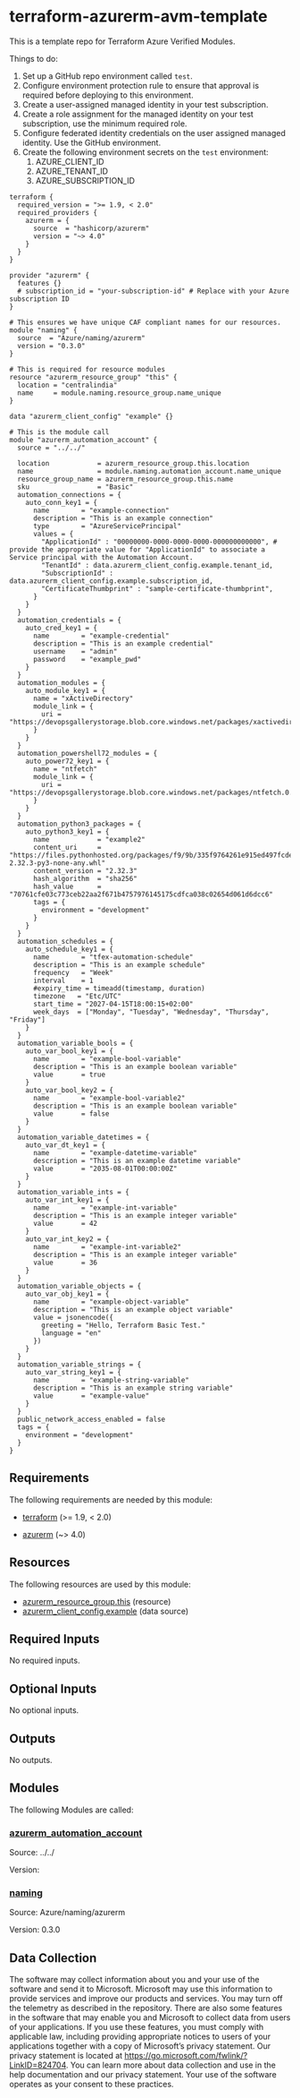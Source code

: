 <!-- BEGIN_TF_DOCS -->
# terraform-azurerm-avm-template

This is a template repo for Terraform Azure Verified Modules.

Things to do:

1. Set up a GitHub repo environment called `test`.
1. Configure environment protection rule to ensure that approval is required before deploying to this environment.
1. Create a user-assigned managed identity in your test subscription.
1. Create a role assignment for the managed identity on your test subscription, use the minimum required role.
1. Configure federated identity credentials on the user assigned managed identity. Use the GitHub environment.
1. Create the following environment secrets on the `test` environment:
   1. AZURE\_CLIENT\_ID
   1. AZURE\_TENANT\_ID
   1. AZURE\_SUBSCRIPTION\_ID

```hcl
terraform {
  required_version = ">= 1.9, < 2.0"
  required_providers {
    azurerm = {
      source  = "hashicorp/azurerm"
      version = "~> 4.0"
    }
  }
}

provider "azurerm" {
  features {}
  # subscription_id = "your-subscription-id" # Replace with your Azure subscription ID
}

# This ensures we have unique CAF compliant names for our resources.
module "naming" {
  source  = "Azure/naming/azurerm"
  version = "0.3.0"
}

# This is required for resource modules
resource "azurerm_resource_group" "this" {
  location = "centralindia"
  name     = module.naming.resource_group.name_unique
}

data "azurerm_client_config" "example" {}

# This is the module call
module "azurerm_automation_account" {
  source = "../../"

  location            = azurerm_resource_group.this.location
  name                = module.naming.automation_account.name_unique
  resource_group_name = azurerm_resource_group.this.name
  sku                 = "Basic"
  automation_connections = {
    auto_conn_key1 = {
      name        = "example-connection"
      description = "This is an example connection"
      type        = "AzureServicePrincipal"
      values = {
        "ApplicationId" : "00000000-0000-0000-0000-000000000000", # provide the appropriate value for "ApplicationId" to associate a Service principal with the Automation Account.
        "TenantId" : data.azurerm_client_config.example.tenant_id,
        "SubscriptionId" : data.azurerm_client_config.example.subscription_id,
        "CertificateThumbprint" : "sample-certificate-thumbprint",
      }
    }
  }
  automation_credentials = {
    auto_cred_key1 = {
      name        = "example-credential"
      description = "This is an example credential"
      username    = "admin"
      password    = "example_pwd"
    }
  }
  automation_modules = {
    auto_module_key1 = {
      name = "xActiveDirectory"
      module_link = {
        uri = "https://devopsgallerystorage.blob.core.windows.net/packages/xactivedirectory.2.19.0.nupkg"
      }
    }
  }
  automation_powershell72_modules = {
    auto_power72_key1 = {
      name = "ntfetch"
      module_link = {
        uri = "https://devopsgallerystorage.blob.core.windows.net/packages/ntfetch.0.50.0.nupkg"
      }
    }
  }
  automation_python3_packages = {
    auto_python3_key1 = {
      name            = "example2"
      content_uri     = "https://files.pythonhosted.org/packages/f9/9b/335f9764261e915ed497fcdeb11df5dfd6f7bf257d4a6a2a686d80da4d54/requests-2.32.3-py3-none-any.whl"
      content_version = "2.32.3"
      hash_algorithm  = "sha256"
      hash_value      = "70761cfe03c773ceb22aa2f671b4757976145175cdfca038c02654d061d6dcc6"
      tags = {
        environment = "development"
      }
    }
  }
  automation_schedules = {
    auto_schedule_key1 = {
      name        = "tfex-automation-schedule"
      description = "This is an example schedule"
      frequency   = "Week"
      interval    = 1
      #expiry_time = timeadd(timestamp, duration)
      timezone   = "Etc/UTC"
      start_time = "2027-04-15T18:00:15+02:00"
      week_days  = ["Monday", "Tuesday", "Wednesday", "Thursday", "Friday"]
    }
  }
  automation_variable_bools = {
    auto_var_bool_key1 = {
      name        = "example-bool-variable"
      description = "This is an example boolean variable"
      value       = true
    }
    auto_var_bool_key2 = {
      name        = "example-bool-variable2"
      description = "This is an example boolean variable"
      value       = false
    }
  }
  automation_variable_datetimes = {
    auto_var_dt_key1 = {
      name        = "example-datetime-variable"
      description = "This is an example datetime variable"
      value       = "2035-08-01T00:00:00Z"
    }
  }
  automation_variable_ints = {
    auto_var_int_key1 = {
      name        = "example-int-variable"
      description = "This is an example integer variable"
      value       = 42
    }
    auto_var_int_key2 = {
      name        = "example-int-variable2"
      description = "This is an example integer variable"
      value       = 36
    }
  }
  automation_variable_objects = {
    auto_var_obj_key1 = {
      name        = "example-object-variable"
      description = "This is an example object variable"
      value = jsonencode({
        greeting = "Hello, Terraform Basic Test."
        language = "en"
      })
    }
  }
  automation_variable_strings = {
    auto_var_string_key1 = {
      name        = "example-string-variable"
      description = "This is an example string variable"
      value       = "example-value"
    }
  }
  public_network_access_enabled = false
  tags = {
    environment = "development"
  }
}
```

<!-- markdownlint-disable MD033 -->
## Requirements

The following requirements are needed by this module:

- <a name="requirement_terraform"></a> [terraform](#requirement\_terraform) (>= 1.9, < 2.0)

- <a name="requirement_azurerm"></a> [azurerm](#requirement\_azurerm) (~> 4.0)

## Resources

The following resources are used by this module:

- [azurerm_resource_group.this](https://registry.terraform.io/providers/hashicorp/azurerm/latest/docs/resources/resource_group) (resource)
- [azurerm_client_config.example](https://registry.terraform.io/providers/hashicorp/azurerm/latest/docs/data-sources/client_config) (data source)

<!-- markdownlint-disable MD013 -->
## Required Inputs

No required inputs.

## Optional Inputs

No optional inputs.

## Outputs

No outputs.

## Modules

The following Modules are called:

### <a name="module_azurerm_automation_account"></a> [azurerm\_automation\_account](#module\_azurerm\_automation\_account)

Source: ../../

Version:

### <a name="module_naming"></a> [naming](#module\_naming)

Source: Azure/naming/azurerm

Version: 0.3.0

<!-- markdownlint-disable-next-line MD041 -->
## Data Collection

The software may collect information about you and your use of the software and send it to Microsoft. Microsoft may use this information to provide services and improve our products and services. You may turn off the telemetry as described in the repository. There are also some features in the software that may enable you and Microsoft to collect data from users of your applications. If you use these features, you must comply with applicable law, including providing appropriate notices to users of your applications together with a copy of Microsoft’s privacy statement. Our privacy statement is located at <https://go.microsoft.com/fwlink/?LinkID=824704>. You can learn more about data collection and use in the help documentation and our privacy statement. Your use of the software operates as your consent to these practices.
<!-- END_TF_DOCS -->